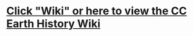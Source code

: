 # [Click "Wiki" or here to view the CC Earth History Wiki](https://github.com/Project-Everything/cc-history/wiki)
